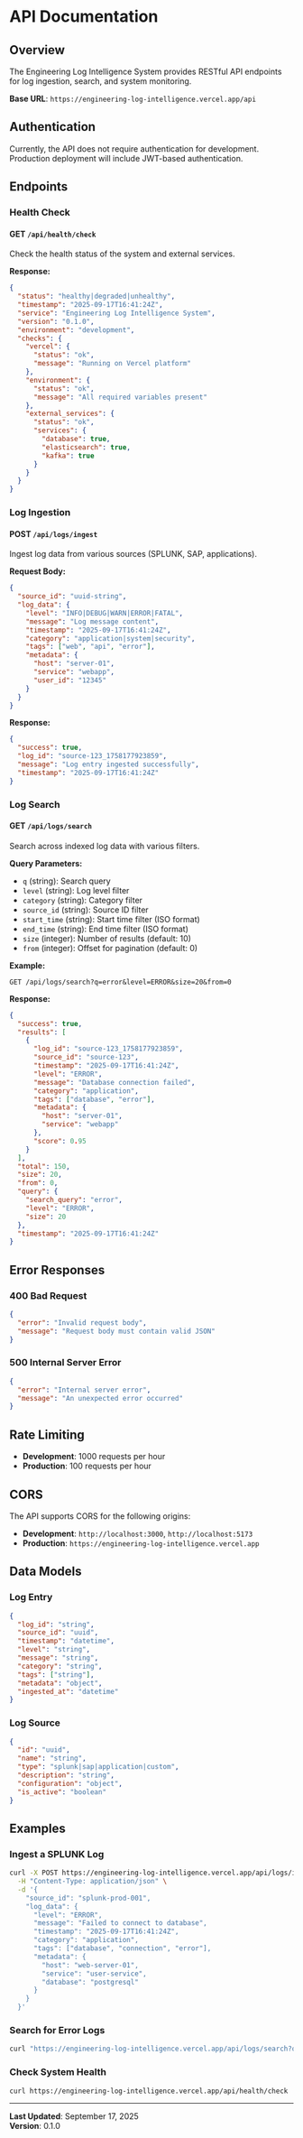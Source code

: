 # API Documentation

## Overview

The Engineering Log Intelligence System provides RESTful API endpoints for log ingestion, search, and system monitoring.

**Base URL**: `https://engineering-log-intelligence.vercel.app/api`

## Authentication

Currently, the API does not require authentication for development. Production deployment will include JWT-based authentication.

## Endpoints

### Health Check

#### GET `/api/health/check`

Check the health status of the system and external services.

**Response:**
```json
{
  "status": "healthy|degraded|unhealthy",
  "timestamp": "2025-09-17T16:41:24Z",
  "service": "Engineering Log Intelligence System",
  "version": "0.1.0",
  "environment": "development",
  "checks": {
    "vercel": {
      "status": "ok",
      "message": "Running on Vercel platform"
    },
    "environment": {
      "status": "ok",
      "message": "All required variables present"
    },
    "external_services": {
      "status": "ok",
      "services": {
        "database": true,
        "elasticsearch": true,
        "kafka": true
      }
    }
  }
}
```

### Log Ingestion

#### POST `/api/logs/ingest`

Ingest log data from various sources (SPLUNK, SAP, applications).

**Request Body:**
```json
{
  "source_id": "uuid-string",
  "log_data": {
    "level": "INFO|DEBUG|WARN|ERROR|FATAL",
    "message": "Log message content",
    "timestamp": "2025-09-17T16:41:24Z",
    "category": "application|system|security",
    "tags": ["web", "api", "error"],
    "metadata": {
      "host": "server-01",
      "service": "webapp",
      "user_id": "12345"
    }
  }
}
```

**Response:**
```json
{
  "success": true,
  "log_id": "source-123_1758177923859",
  "message": "Log entry ingested successfully",
  "timestamp": "2025-09-17T16:41:24Z"
}
```

### Log Search

#### GET `/api/logs/search`

Search across indexed log data with various filters.

**Query Parameters:**
- `q` (string): Search query
- `level` (string): Log level filter
- `category` (string): Category filter
- `source_id` (string): Source ID filter
- `start_time` (string): Start time filter (ISO format)
- `end_time` (string): End time filter (ISO format)
- `size` (integer): Number of results (default: 10)
- `from` (integer): Offset for pagination (default: 0)

**Example:**
```
GET /api/logs/search?q=error&level=ERROR&size=20&from=0
```

**Response:**
```json
{
  "success": true,
  "results": [
    {
      "log_id": "source-123_1758177923859",
      "source_id": "source-123",
      "timestamp": "2025-09-17T16:41:24Z",
      "level": "ERROR",
      "message": "Database connection failed",
      "category": "application",
      "tags": ["database", "error"],
      "metadata": {
        "host": "server-01",
        "service": "webapp"
      },
      "score": 0.95
    }
  ],
  "total": 150,
  "size": 20,
  "from": 0,
  "query": {
    "search_query": "error",
    "level": "ERROR",
    "size": 20
  },
  "timestamp": "2025-09-17T16:41:24Z"
}
```

## Error Responses

### 400 Bad Request
```json
{
  "error": "Invalid request body",
  "message": "Request body must contain valid JSON"
}
```

### 500 Internal Server Error
```json
{
  "error": "Internal server error",
  "message": "An unexpected error occurred"
}
```

## Rate Limiting

- **Development**: 1000 requests per hour
- **Production**: 100 requests per hour

## CORS

The API supports CORS for the following origins:
- **Development**: `http://localhost:3000`, `http://localhost:5173`
- **Production**: `https://engineering-log-intelligence.vercel.app`

## Data Models

### Log Entry
```json
{
  "log_id": "string",
  "source_id": "uuid",
  "timestamp": "datetime",
  "level": "string",
  "message": "string",
  "category": "string",
  "tags": ["string"],
  "metadata": "object",
  "ingested_at": "datetime"
}
```

### Log Source
```json
{
  "id": "uuid",
  "name": "string",
  "type": "splunk|sap|application|custom",
  "description": "string",
  "configuration": "object",
  "is_active": "boolean"
}
```

## Examples

### Ingest a SPLUNK Log
```bash
curl -X POST https://engineering-log-intelligence.vercel.app/api/logs/ingest \
  -H "Content-Type: application/json" \
  -d '{
    "source_id": "splunk-prod-001",
    "log_data": {
      "level": "ERROR",
      "message": "Failed to connect to database",
      "timestamp": "2025-09-17T16:41:24Z",
      "category": "application",
      "tags": ["database", "connection", "error"],
      "metadata": {
        "host": "web-server-01",
        "service": "user-service",
        "database": "postgresql"
      }
    }
  }'
```

### Search for Error Logs
```bash
curl "https://engineering-log-intelligence.vercel.app/api/logs/search?q=database&level=ERROR&size=10"
```

### Check System Health
```bash
curl https://engineering-log-intelligence.vercel.app/api/health/check
```

---

**Last Updated**: September 17, 2025  
**Version**: 0.1.0

